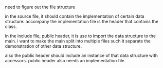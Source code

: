 need to figure out the file structure

in the source file, it should contain the implementation of certain data structure. accompany the implementation file is the header that contains the class.

in the include file, public header, it is use to import the data structure to the main. i want to make the main split into multiple files such it separate the demonstration of other data structure.

also the public header should include an instance of that data structure with accessors. public header also needs an implementation file.
